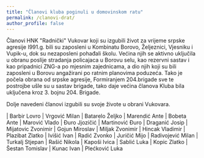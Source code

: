 ```yaml
---
title: "Članovi kluba poginuli u domovinskom ratu"
permalink: /clanovi-drat/
author_profile: false
---
```


Članovi HNK "Radnički" Vukovar koji su izgubili život za vrijeme srpske agresije I991.g. bili su zaposleni u Kombinatu Borovo, Željeznici, Vjesniku i Vupik-u, dok su nezaposleni pohađali školu. 
Većina njih se aktivno uključila u obranu poslije stradanja policajaca u Borovu selu, kao rezervni sastav i kao pripadnici ZNG-a po mjesnim zajednicama, a dio njih koji su bili zaposleni u Borovu angažirani po ratnim planovima poduzeća. Tako je počela obrana od srpske agresije, Formiranjem 204.brigade sve te postrojbe ušle su u sastav brigade, tako daje većina članova Kluba bila uključena kroz 3. bojnu 204. Brigade.   

Dolje navedeni članovi izgubili su svoje živote u obrani Vukovara.  

| Barbir Lovro 		| Vrgović Milan
| Batarelo Željko 	| Marendić Ante
| Bobeta Ante 		| Marović Vlado
| Đuro Jjozičić		| Martinović Đuro
| Draganić Josip 	| Mijatovic Zvonimir
| Gojun Miroslav 	| Miljak Zvonimir
| Hincak Vladimir 	| Plazibat Zlatko
| Ivišić Ivan 		| Radić Zvonko
| Juričić Mijo 		| Radivojević Milan
| Turkalj Stjepan	| Rašić Nikola
| Kapoši Ivica 		| Sablić Luka
| Kopic Zlatko 		| Šestan Tomislav
| Kunac Ivan 		| Plećković Luka
